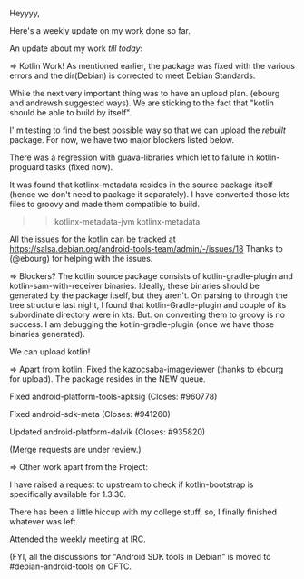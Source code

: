 Heyyyy,

Here's a weekly update on my work done so far.

 An update about my work *till today*:

=> Kotlin Work!
As mentioned earlier, the package was fixed with the various errors and the dir(Debian) is corrected to meet Debian Standards.

While the next very important thing was to have an upload plan. (ebourg and andrewsh suggested ways).
We are sticking to the fact that "kotlin should be able to build by itself".

I' m testing to find the best possible way so that we can upload the *rebuilt* package. For now, we have two major blockers listed below.

There was a regression with guava-libraries which let to failure in kotlin-proguard tasks (fixed now). 

It was found that kotlinx-metadata resides in the source package itself (hence we don't need to package it separately). I have converted those kts files to groovy and made them compatible to build.
>> kotlinx-metadata-jvm
>> kotlinx-metadata

All the issues for the kotlin can be tracked at  https://salsa.debian.org/android-tools-team/admin/-/issues/18
Thanks to (@ebourg) for helping with the issues. 


=> Blockers?
The kotlin source package consists of kotlin-gradle-plugin and kotlin-sam-with-receiver binaries. Ideally, these binaries should be generated by the package itself, but they aren't.
On parsing to through the tree structure last night, I found that kotlin-Gradle-plugin and couple of its subordinate directory were in kts. But. on converting them to groovy is no success.  I am debugging the kotlin-gradle-plugin (once we have those binaries generated).

We can upload kotlin!

=> Apart from kotlin:
Fixed the kazocsaba-imageviewer (thanks to ebourg for upload). The package resides in the NEW queue.

Fixed android-platform-tools-apksig (Closes: #960778)

Fixed android-sdk-meta (Closes: #941260)

Updated android-platform-dalvik
(Closes: #935820) 

(Merge requests are under review.)

=> Other work apart from the Project:

I have raised a request to upstream to check if kotlin-bootstrap is specifically available for 1.3.30.

There has been a little hiccup with my college stuff, so, I finally finished whatever was left.

Attended the weekly meeting at IRC.

(FYI, all the discussions for "Android SDK tools in Debian" is moved to #debian-android-tools on OFTC.
